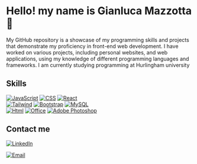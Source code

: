 # Hello! my name is Gianluca Mazzotta 👋

My GitHub repository is a showcase of my programming skills and projects that demonstrate my proficiency in front-end web development. I have worked on various projects, including personal websites, and web applications, using my knowledge of different programming languages and frameworks. I am currently studying programming at Hurlingham university

## Skills

[![JavaScript](https://img.shields.io/badge/JavaScript-f0db4f?style=for-the-badge&logo=javascript&logoColor=white&labelColor=101010)]()
[![CSS](https://img.shields.io/badge/CSS-264de4?style=for-the-badge&logo=css3&logoColor=white&labelColor=101010)]()
[![React](https://img.shields.io/badge/React-61dbfb?style=for-the-badge&logo=react&logoColor=white&labelColor=101010)]()
</br>
[![Tailwind](https://img.shields.io/badge/Tailwind_CSS-3490dc?style=for-the-badge&logo=tailwindcss&logoColor=white&labelColor=101010)]()
[![Bootstrap](https://img.shields.io/badge/Bootstrap-563d7c?style=for-the-badge&logo=bootstrap&logoColor=white&labelColor=101010)]()
[![MySQL](https://img.shields.io/badge/MySQL-4479A1?style=for-the-badge&logo=mysql&logoColor=white&labelColor=101010)]()
</br>
[![Html](https://img.shields.io/badge/HTML-e34c26?style=for-the-badge&logo=html5&logoColor=white&labelColor=101010)]()
[![Office](https://img.shields.io/badge/Microsoft_Office-7fba00?style=for-the-badge&logo=microsoft&logoColor=white&labelColor=101010)]()
[![Adobe Photoshop](https://img.shields.io/badge/Adobe_Photoshop-040c3c?style=for-the-badge&logo=adobe%20photoshop&logoColor=white&labelColor=101010)]()

## Contact me

[![LinkedIn](https://img.shields.io/badge/LinkedIn-Gianluca_Mazzotta-0077B5?style=for-the-badge&logo=linkedin&logoColor=white&labelColor=101010)](https://www.linkedin.com/in/gianluca-mazzotta-5b79b1260/)

[![Email](https://img.shields.io/badge/gianlucamazzotta.t@gmail.com-D14836?style=for-the-badge&logo=gmail&logoColor=white&labelColor=101010)](mailto:gianlucamazzotta.t@gmail.com)
